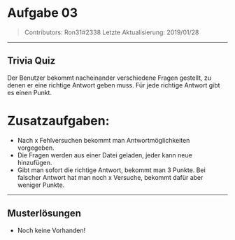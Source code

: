 # Aufgabe 03
 > Contributors: Ron31#2338
 > Letzte Aktualisierung:  2019/01/28
---

## Trivia Quiz

Der Benutzer bekommt nacheinander verschiedene Fragen gestellt, zu denen er eine richtige Antwort geben muss.
Für jede richtige Antwort gibt es einen Punkt.

# Zusatzaufgaben:

- Nach x Fehlversuchen bekommt man Antwortmöglichkeiten vorgegeben.
- Die Fragen werden aus einer Datei geladen, jeder kann neue hinzufügen.
- Gibt man sofort die richtige Antwort, bekommt man 3 Punkte. Bei falscher Antwort hat man noch x Versuche, bekommt dafür aber weniger Punkte.

---

## Musterlösungen

- Noch keine Vorhanden!
